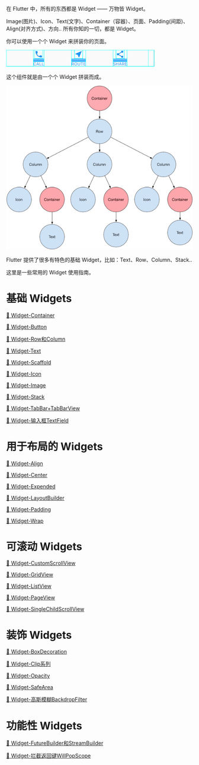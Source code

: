 
在 Flutter 中，所有的东西都是 Widget —— 万物皆 Widget。

Image(图片)、Icon、Text(文字)、Container（容器）、页面、Padding(间距)、Align(对齐方式)、方向.. 所有你知的一切，都是 Widget。

你可以使用一个个 Widget 来拼装你的页面。

![](https://raw.githubusercontent.com/chenBingX/img/master/Flutter/Flutter-widget1.png)

这个组件就是由一个个 Widget 拼装而成。

![](https://raw.githubusercontent.com/chenBingX/img/master/Flutter/Flutter-widget11.png)

Flutter 提供了很多有特色的基础 Widget，比如：Text、Row、Column、Stack..

这里是一些常用的 Widget 使用指南。

# 基础 Widgets

[🚫 Widget-Container](https://github.com/chenBingX/CoorChiceArticale/blob/master/Flutter/Widget-Container.md)

[🚫 Widget-Button](https://github.com/chenBingX/CoorChiceArticale/blob/master/Flutter/Widget-Button.md)

[🚫 Widget-Row和Column](https://github.com/chenBingX/CoorChiceArticale/blob/master/Flutter/Widget-Row和Column.md)

[🚫 Widget-Text](https://github.com/chenBingX/CoorChiceArticale/blob/master/Flutter/Widget-Text.md)

[🚫 Widget-Scaffold](https://github.com/chenBingX/CoorChiceArticale/blob/master/Flutter/Widget-Scaffold.md)

[🚫 Widget-Icon](https://github.com/chenBingX/CoorChiceArticale/blob/master/Flutter/Widget-Icon.md)

[🚫 Widget-Image](https://github.com/chenBingX/CoorChiceArticale/blob/master/Flutter/Widget-Image.md)

[🚫 Widget-Stack](https://github.com/chenBingX/CoorChiceArticale/blob/master/Flutter/Widget-Stack.md)

[🚫 Widget-TabBar+TabBarView](https://github.com/chenBingX/CoorChiceArticale/blob/master/Flutter/Widget-TabBar+TabBarView.md)

[🚫 Widget-输入框TextField](https://github.com/chenBingX/CoorChiceArticale/blob/master/Flutter/Widget-输入框TextField.md)

# 用于布局的 Widgets

[🚫 Widget-Align](https://github.com/chenBingX/CoorChiceArticale/blob/master/Flutter/Widget-Align.md)

[🚫 Widget-Center](https://github.com/chenBingX/CoorChiceArticale/blob/master/Flutter/Widget-Center.md)

[🚫 Widget-Expended](https://github.com/chenBingX/CoorChiceArticale/blob/master/Flutter/Widget-Expended.md)

[🚫 Widget-LayoutBuilder]()

[🚫 Widget-Padding](https://github.com/chenBingX/CoorChiceArticale/blob/master/Flutter/Widget-Padding.md)

[🚫 Widget-Wrap](https://github.com/chenBingX/CoorChiceArticale/blob/master/Flutter/Widget-Wrap.md)

# 可滚动 Widgets

[🚫 Widget-CustomScrollView](https://github.com/chenBingX/CoorChiceArticale/blob/master/Flutter/Widget-CustomScrollView.md)

[🚫 Widget-GridView](https://github.com/chenBingX/CoorChiceArticale/blob/master/Flutter/Widget-GridView.md)

[🚫 Widget-ListView](https://github.com/chenBingX/CoorChiceArticale/blob/master/Flutter/Widget-ListView.md)

[🚫 Widget-PageView](https://github.com/chenBingX/CoorChiceArticale/blob/master/Flutter/Widget-PageView.md)

[🚫 Widget-SingleChildScrollView](https://github.com/chenBingX/CoorChiceArticale/blob/master/Flutter/Widget-SingleChildScrollView.md)

# 装饰 Widgets

[🚫 Widget-BoxDecoration](https://github.com/chenBingX/CoorChiceArticale/blob/master/Flutter/Widget-BoxDecoration.md)

[🚫 Widget-Clip系列](https://github.com/chenBingX/CoorChiceArticale/blob/master/Flutter/Widget-Clip系列.md)

[🚫 Widget-Opacity](https://github.com/chenBingX/CoorChiceArticale/blob/master/Flutter/Widget-Opacity.md)

[🚫 Widget-SafeArea](https://github.com/chenBingX/CoorChiceArticale/blob/master/Flutter/Widget-SafeArea.md)

[🚫 Widget-高斯模糊BackdropFilter](https://github.com/chenBingX/CoorChiceArticale/blob/master/Flutter/Widget-高斯模糊BackdropFilter.md)

# 功能性 Widgets

[🚫 Widget-FutureBuilder和StreamBuilder]()

[🚫 Widget-拦截返回键WillPopScope](https://github.com/chenBingX/CoorChiceArticale/blob/master/Flutter/Widget-拦截返回键WillPopScope.md)
